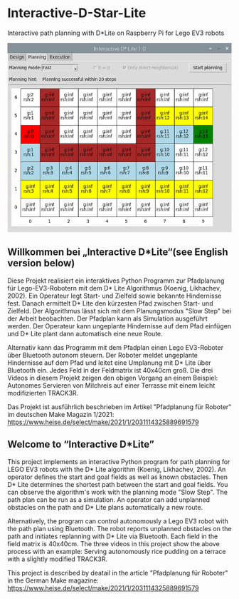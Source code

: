# Interactive-D-Star-Lite
Interactive path planning with D*Lite on Raspberry Pi for Lego EV3 robots

![Screenshot](geplant_klein.png)

## Willkommen bei „Interactive D*Lite“(see English version below)
Diese Projekt realisiert ein interaktives Python Programm zur Pfadplanung für Lego-EV3-Robotern mit dem D* Lite Algorithmus (Koenig, Likhachev, 2002). Ein Operateur legt Start- und Zielfeld sowie bekannte Hindernisse fest. Danach ermittelt D* Lite den kürzesten Pfad zwischen Start- und Zielfeld. Der Algorithmus lässt sich mit dem Planungsmodus "Slow Step" bei der Arbeit beobachten. Der Pfadplan kann als Simulation ausgeführt werden. Der Operateur kann ungeplante Hindernisse auf dem Pfad einfügen und D* Lite plant dann automatisch eine neue Route.

Alternativ kann das Programm mit dem Pfadplan einen Lego EV3-Roboter über Bluetooth autonom steuern. Der Roboter meldet ungeplante Hindernisse auf dem Pfad und leitet eine Umplanung mit D* Lite über Bluetooth ein. Jedes Feld in der Feldmatrix ist 40x40cm groß. Die drei Videos in diesem Projekt zeigen den obigen Vorgang an einem Beispiel: Autonomes Servieren von Milchreis auf einer Terrasse mit einem leicht modifizierten TRACK3R. 

Das Projekt ist ausführlich beschrieben im Artikel "Pfadplanung für Roboter" im deutschen Make Magazin 1/2021: 
https://www.heise.de/select/make/2021/1/2031114325889691579

## Welcome to “Interactive D*Lite”
This project implements an interactive Python program for path planning for LEGO EV3 robots  with the D* Lite algorithm (Koenig, Likhachev, 2002). An operator defines the start and goal fields as well as known obstacles. Then D* Lite determines the shortest path between the start and goal fields. You can observe the algorithm's work with the planning mode "Slow Step". The path plan can be run as a simulation. An operator can add unplanned obstacles on the path and D* Lite plans automatically a new route. 

Alternatively, the program can control autonomously a Lego EV3 robot with the path plan using Bluetooth. The robot reports unplanned obstacles on the path and initiates replanning with D* Lite via Bluetooth. Each field in the field matrix is 40x40cm. The three videos in this project show the above process with an example: Serving autonomously rice pudding on a terrace with a slightly modified TRACK3R. 

This project is described by deatail in the article "Pfadplanung für Roboter" in the German Make magazine:
https://www.heise.de/select/make/2021/1/2031114325889691579
